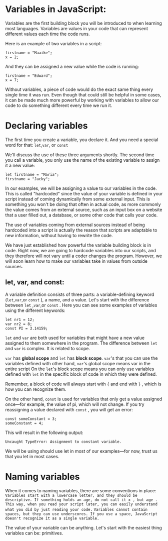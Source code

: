 # Variables in JavaScript:

Variables are the first building block you will be introduced to when learning most languages. Variables are values in your code that can represent different values each time the code runs.

Here is an example of two variables in a script:
    
    firstname = "Maaike"; 
    x = 2; 
And they can be assigned a new value while the code is running:
    
    firstname = "Edward"; 
    x = 7; 

Without variables, a piece of code would do the exact same thing every single time it was run. Even though that could still be helpful in some cases, it can be made much more powerful by working with variables to allow our code to do something different every time we run it.





# Declaring variables

The first time you create a variable, you declare it. And you need a special word for that: ``` let ```,``` var ```, or ``` const ``` 

We'll discuss the use of these three arguments shortly. The second time you call a variable, you only use the name of the existing variable to assign it a new value: 
    
    let firstname = "Maria"; 
    firstname = "Jacky"; 


In our examples, we will be assigning a value to our variables in the code.
This is called "hardcoded" since the value of your variable is defined in your script instead of coming dynamically from some external input. This is something you won't be doing that often in actual code, as more commonly the value comes from an external source, such as an input box on a website that a user filled out, a database, or some other code that calls your code.


The use of variables coming from external sources instead of being hardcoded into a script is actually the reason that scripts are adaptable to new information, without having to rewrite the code.
 
We have just established how powerful the variable building block is in code. Right now, we are going to hardcode variables into our scripts, and they therefore will not vary until a coder changes the program. However, we will soon learn how to make our variables take in values from outside sources.

## let, var, and const:

A variable definition consists of three parts: a variable-defining keyword (```let```,```var```,or ```const``` ), a name, and a value. Let's start with the difference between ```let``` ,```var```,or ```const``` . Here you can see some examples of variables using the different keywords:
    
    let nr1 = 12; 
    var nr2 = 8; 
    const PI = 3.14159; 

```let``` and ```var``` are both used for variables that might have a new value assigned to them somewhere in the program. The difference between ```let``` and ```var``` is complex. It is related to scope.

```var``` has **global scope** and ```let``` has **block scope**. ```var```'s that you can use the variables defined with other hand, ```var```'s global scope means var in the entire script On the ```let```'s block scope means you can only use variables defined with ```let``` in the specific block of code in which they were defined.


Remember, a block of code will always start with ```{``` and end with ```}``` , which is how you can recognize them.

On the other hand, ```const``` is used for variables that only get a value assigned once—for example, the value of pi, which will not change. If you try reassigning a value declared with ```const``` , you will get an error:
    
    const someConstant = 3; 
    someConstant = 4; 

This will result in the following output:

```Uncaught TypeError: Assignment to constant variable.```

We will be using should use let in most of our examples—for now, trust us that you let in most cases.



# Naming variables

When it comes to naming variables, there are some conventions in place: 
    ```Variables start with a lowercase letter, and they should be descriptive. If something holds an age, do not call it x , but age . This way, when you read your script later, you can easily understand what you did by just reading your code.```
    ```Variables cannot contain spaces, but they can use underscores. If you use a space, JavaScript doesn't recognize it as a single variable.```


The value of your variable can be anything. Let's start with the easiest thing variables can be: primitives.
